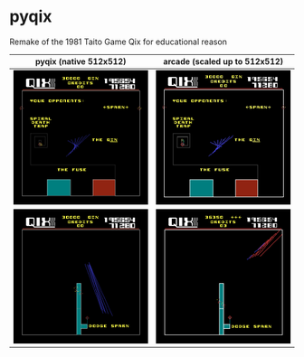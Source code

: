 # pyqix
Remake of the 1981 Taito Game Qix for educational reason

pyqix (native 512x512)|arcade (scaled up to 512x512)
-----|------
<img src="https://github.com/YogaSurfTech/pyqix/blob/master/pyqix.png?raw=true" alt="Attractmode in pyqix" width="512"/> |<img src="https://github.com/YogaSurfTech/pyqix/blob/master/qix_original.png?raw=true" alt="Original arcade" width="512"/>
<img src="https://github.com/YogaSurfTech/pyqix/blob/master/pyqix2.png?raw=true" alt="Attractmode in pyqix" width="512"/> |<img src="https://github.com/YogaSurfTech/pyqix/blob/master/qix_original2.png?raw=true" alt="Original arcade" width="512"/>

